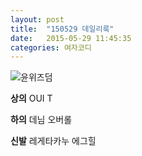 ```yaml
---
layout: post
title:  "150529 데일리룩"
date:   2015-05-29 11:45:35
categories: 여자코디
---
```


![윤위즈덤](https://lh5.googleusercontent.com/-efzVtEK3qbk/VWhn90X8tkI/AAAAAAAAAC8/J7TocZx7xHc/w351-h527-no/0529.jpg)

**상의** OUI T 

**하의** 데님 오버롤

**신발**  레게타카누 에그힐
